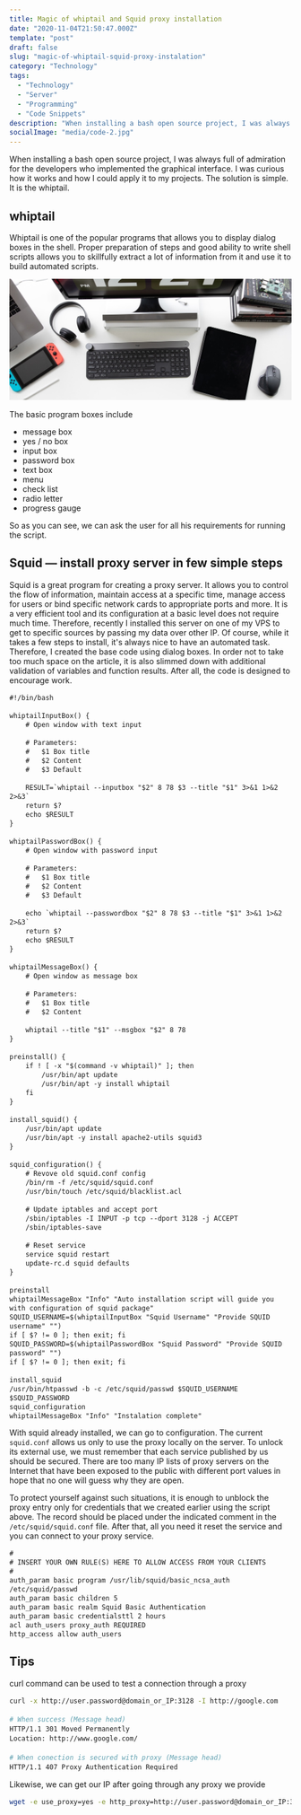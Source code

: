 ```yaml
---
title: Magic of whiptail and Squid proxy installation
date: "2020-11-04T21:50:47.000Z"
template: "post"
draft: false
slug: "magic-of-whiptail-squid-proxy-instalation"
category: "Technology"
tags:
  - "Technology"
  - "Server"
  - "Programming"
  - "Code Snippets"
description: "When installing a bash open source project, I was always full of admiration for the developers who implemented the graphical interface. I was curious how it works and how I could apply it to my projects. The solution is simple - whiptail"
socialImage: "media/code-2.jpg"
---
```

When installing a bash open source project, I was always full of admiration for the developers who implemented the graphical interface. I was curious how it works and how I could apply it to my projects. The solution is simple. It is the whiptail.

## whiptail
Whiptail is one of the popular programs that allows you to display dialog boxes in the shell. Proper preparation of steps and good ability to write shell scripts allows you to skillfully extract a lot of information from it and use it to build automated scripts.

![Basic functions of whiptail](/media/code-2.jpg)

The basic program boxes include
- message box
- yes / no box
- input box
- password box
- text box
- menu
- check list
- radio letter
- progress gauge

So as you can see, we can ask the user for all his requirements for running the script.

## Squid — install proxy server in few simple steps
Squid is a great program for creating a proxy server. It allows you to control the flow of information, maintain access at a specific time, manage access for users or bind specific network cards to appropriate ports and more. It is a very efficient tool and its configuration at a basic level does not require much time. Therefore, recently I installed this server on one of my VPS to get to specific sources by passing my data over other IP. Of course, while it takes a few steps to install, it's always nice to have an automated task. Therefore, I created the base code using dialog boxes. In order not to take too much space on the article, it is also slimmed down with additional validation of variables and function results. After all, the code is designed to encourage work.

```shell script
#!/bin/bash

whiptailInputBox() {
    # Open window with text input

    # Parameters:
    #   $1 Box title
    #   $2 Content
    #   $3 Default

    RESULT=`whiptail --inputbox "$2" 8 78 $3 --title "$1" 3>&1 1>&2 2>&3`
    return $?
    echo $RESULT
}

whiptailPasswordBox() {
    # Open window with password input

    # Parameters:
    #   $1 Box title
    #   $2 Content
    #   $3 Default

    echo `whiptail --passwordbox "$2" 8 78 $3 --title "$1" 3>&1 1>&2 2>&3`
    return $?
    echo $RESULT
}

whiptailMessageBox() {
    # Open window as message box 

    # Parameters:
    #   $1 Box title
    #   $2 Content
    
    whiptail --title "$1" --msgbox "$2" 8 78
}

preinstall() {
    if ! [ -x "$(command -v whiptail)" ]; then
        /usr/bin/apt update
        /usr/bin/apt -y install whiptail
    fi
}

install_squid() {
    /usr/bin/apt update
    /usr/bin/apt -y install apache2-utils squid3
}

squid_configuration() {
    # Revove old squid.conf config
    /bin/rm -f /etc/squid/squid.conf
    /usr/bin/touch /etc/squid/blacklist.acl

    # Update iptables and accept port
    /sbin/iptables -I INPUT -p tcp --dport 3128 -j ACCEPT
    /sbin/iptables-save

    # Reset service
    service squid restart
    update-rc.d squid defaults
}

preinstall
whiptailMessageBox "Info" "Auto installation script will guide you with configuration of squid package"
SQUID_USERNAME=$(whiptailInputBox "Squid Username" "Provide SQUID username" "")
if [ $? != 0 ]; then exit; fi
SQUID_PASSWORD=$(whiptailPasswordBox "Squid Password" "Provide SQUID password" "")
if [ $? != 0 ]; then exit; fi

install_squid
/usr/bin/htpasswd -b -c /etc/squid/passwd $SQUID_USERNAME $SQUID_PASSWORD
squid_configuration
whiptailMessageBox "Info" "Instalation complete"
```

With squid already installed, we can go to configuration. The current `squid.conf` allows us only to use the proxy locally on the server. To unlock its external use, we must remember that each service published by us should be secured. There are too many IP lists of proxy servers on the Internet that have been exposed to the public with different port values in hope that no one will guess why they are open.

To protect yourself against such situations, it is enough to unblock the proxy entry only for credentials that we created earlier using the script above. The record should be placed under the indicated comment in the `/etc/squid/squid.conf` file. After that, all you need it reset the service and you can connect to your proxy service.

```dotenv
#
# INSERT YOUR OWN RULE(S) HERE TO ALLOW ACCESS FROM YOUR CLIENTS
#
auth_param basic program /usr/lib/squid/basic_ncsa_auth /etc/squid/passwd
auth_param basic children 5
auth_param basic realm Squid Basic Authentication
auth_param basic credentialsttl 2 hours
acl auth_users proxy_auth REQUIRED
http_access allow auth_users
```

## Tips
curl command can be used to test a connection through a proxy

```bash script
curl -x http://user.password@domain_or_IP:3128 -I http://google.com

# When success (Message head)
HTTP/1.1 301 Moved Permanently
Location: http://www.google.com/

# When conection is secured with proxy (Message head)
HTTP/1.1 407 Proxy Authentication Required
```

Likewise, we can get our IP after going through any proxy we provide
```bash script
wget -e use_proxy=yes -e http_proxy=http://user.password@domain_or_IP:3128 -qO- http://ipecho.net/plain | xargs echo
```